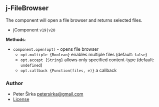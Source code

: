 ## j-FileBrowser

The component will open a file browser and returns selected files.

- jComponent `v19|v20`

__Methods__:

- `component.open(opt)` - opens file browser
	- `opt.multiple {Boolean}` enables multiple files (default: `false`)
	- `opt.accept {String}` allows only specified content-type (default: `undefined`)
	- `opt.callback {Function(files, e)}` a callback

### Author

- Peter Širka <petersirka@gmail.com>
- [License](https://www.totaljs.com/license/)